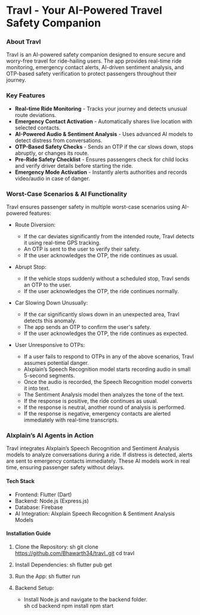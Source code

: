 
# Travl - Your AI-Powered Travel Safety Companion  

### About Travl  
Travl is an AI-powered safety companion designed to ensure secure and worry-free travel for ride-hailing users. The app provides real-time ride monitoring, emergency contact alerts, AI-driven sentiment analysis, and OTP-based safety verification to protect passengers throughout their journey.  

### Key Features  
- **Real-time Ride Monitoring** - Tracks your journey and detects unusual route deviations.  
- **Emergency Contact Activation** - Automatically shares live location with selected contacts.  
- **AI-Powered Audio & Sentiment Analysis** - Uses advanced AI models to detect distress from conversations.  
- **OTP-Based Safety Checks** - Sends an OTP if the car slows down, stops abruptly, or changes its route.  
- **Pre-Ride Safety Checklist** - Ensures passengers check for child locks and verify driver details before starting the ride.  
- **Emergency Mode Activation** - Instantly alerts authorities and records video/audio in case of danger.  

### Worst-Case Scenarios & AI Functionality  
Travl ensures passenger safety in multiple worst-case scenarios using AI-powered features:  

* Route Diversion:
   - If the car deviates significantly from the intended route, Travl detects it using real-time GPS tracking.  
   - An OTP is sent to the user to verify their safety.  
   - If the user acknowledges the OTP, the ride continues as usual.  

* Abrupt Stop: 
   - If the vehicle stops suddenly without a scheduled stop, Travl sends an OTP to the user.  
   - If the user acknowledges the OTP, the ride continues normally.  

* Car Slowing Down Unusually:
   - If the car significantly slows down in an unexpected area, Travl detects this anomaly.  
   - The app sends an OTP to confirm the user's safety.  
   - If the user acknowledges the OTP, the ride continues as expected.  

* User Unresponsive to OTPs:  
   - If a user fails to respond to OTPs in any of the above scenarios, Travl assumes potential danger.  
   - AIxplain’s Speech Recognition model starts recording audio in small 5-second segments.  
   - Once the audio is recorded, the Speech Recognition model converts it into text.  
   - The Sentiment Analysis model then analyzes the tone of the text.  
   - If the response is positive, the ride continues as usual.  
   - If the response is neutral, another round of analysis is performed.  
   - If the response is negative, emergency contacts are alerted immediately with real-time transcripts.  

### AIxplain’s AI Agents in Action  
Travl integrates AIxplain’s  Speech Recognition and  Sentiment Analysis  models to analyze conversations during a ride. If distress is detected, alerts are sent to emergency contacts immediately. These AI models work in real time, ensuring passenger safety without delays.  



#### Tech Stack  
- Frontend: Flutter (Dart)  
- Backend: Node.js (Express.js)  
- Database: Firebase  
- AI Integration: AIxplain Speech Recognition & Sentiment Analysis Models  

#### Installation Guide  
1. Clone the Repository:
   sh
   git clone https://github.com/Bhawarth34/travl..git
   cd travl
     
2. Install Dependencies: 
   sh
   flutter pub get
     
3. Run the App:
   sh
   flutter run
     
4. Backend Setup:  
   - Install Node.js and navigate to the backend folder.  
   sh
   cd backend
   npm install
   npm start


